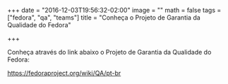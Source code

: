 +++
date = "2016-12-03T19:56:32-02:00"
image = ""
math = false
tags = ["fedora", "qa", "teams"]
title = "Conheça o Projeto de Garantia da Qualidade do Fedora"

+++

Conheça através do link abaixo o Projeto de Garantia da Qualidade do Fedora:

https://fedoraproject.org/wiki/QA/pt-br
